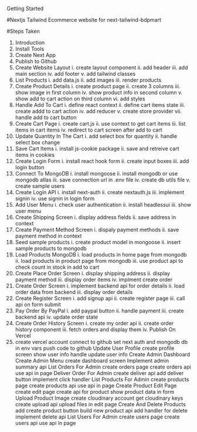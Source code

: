 Getting Started

#Nextjs Tailwind Ecommerce website for next-tailwind-bdpmart

#Steps Taken

1. Introduction
2. Install Tools
3. Create Next App
4. Publish to Github
5. Create Website Layout
   i. create layout component
   ii. add header
   iii. add main section
   iv. add footer
   v. add tailwind classes
6. List Products
   i. add data.js
   ii. add images
   iii. render products
7. Create Product Details
   i. create product page
   ii. create 3 columns
   iii. show image in first column
   iv. show product info in second column
   v. show add to cart action on third column
   vi. add styles
8. Handle Add To Cart
   i. define react context
   ii. define cart items state
   iii. create addd to cart action
   iv. add reducer
   v. create store provider
   vii. handle add to cart button
9. Create Cart Page
   i. create cart.js
   ii. use context to get cart items
   iii. list items in cart items
   iv. redirect to cart screen after add to cart
10. Update Quantity In The Cart
    i. add select box for quantity
    ii. handle select box change
11. Save Cart Items
    i. install js-cookie package
    ii. save and retreive cart items in cookies
12. Create Login Form
    i. install react hook form
    ii. create input boxes
    iii. add login button
13. Connect To MongoDB
    i. install mongoose
    ii. install mongodb or use mongodb atlas
    iii. save connection url in .env file
    iv. create db utils file
    v. create sample users
14. Create Login API
    i. install next-auth
    ii. create nextauth.js
    iii. implement signin
    iv. use signin in login form
15. Add User Menu
    i. check user authentication
    ii. install headlessui
    iii. show user menu
16. Create Shipping Screen
    i. display address fields
    ii. save address in context
17. Create Payment Method Screen
    i. dispaly payment methods
    ii. save payment method in context
18. Seed sample products
    i. create product model in mongoose
    ii. insert sample products to mongodb
19. Load Products MongoDB
    i. load products in home page from mongodb
    ii. load products in product page from mongodb
    iii. use product api to check count in stock in add to cart
20. Create Place Order Screen
    i. display shipping address
    ii. display payment method
    iii. display order items
    iv. implment create order
21. Create Order Screen
    i. implement backend api for order details
    ii. load order data from backend
    iii. display order details
22. Create Register Screen
    i. add signup api
    ii. create register page
    iii. call api on form submit
23. Pay Order By PayPal
    i. add paypal button
    ii. handle payment
    iii. create backend api
    iv. update order state
24. Create Order History Screen
    i. create my order api
    ii. create order history component
    iii. fetch orders and display them
    iv. Publish On Vercel
25. create vercel account
    connect to github
    set next auth and mongodb db in env vars
    push code to github
    Update User Profile
    create profile screen
    show user info
    handle update user info
    Create Admin Dashboard
    Create Admin Menu
    create dashboard screen
    Implement admin summary api
    List Orders For Admin
    create orders page
    create orders api
    use api in page
    Deliver Order For Admin
    create deliver api
    add deliver button
    implement click handler
    List Products For Admin
    create products page
    create products api
    use api in page
    Create Product Edit Page
    create edit page
    create api for product
    show product data in form
    Upload Product Image
    create cloudinary account
    get cloudinary keys
    create upload api
    upload files in edit page
    Create And Delete Products
    add create product button
    build new product api
    add handler for delete
    implement delete api
    List Users For Admin
    create users page
    create users api
    use api in page
